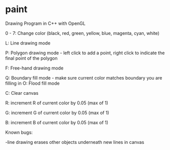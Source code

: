 # paint
Drawing Program in C++ with OpenGL

0 - 7: Change color (black, red, green, yellow, blue, magenta, cyan, white)

L: Line drawing mode

P: Polygon drawing mode
    - left click to add a point, right click to indicate the final point of the polygon
    
F: Free-hand drawing mode

Q: Boundary fill mode
    - make sure current color matches boundary you are filling in
O: Flood fill mode

C: Clear canvas

R: increment R of current color by 0.05 (max of 1)

G: increment G of current color by 0.05 (max of 1)

B: increment B of current color by 0.05 (max of 1)

Known bugs:

-line drawing erases other objects underneath new lines in canvas
